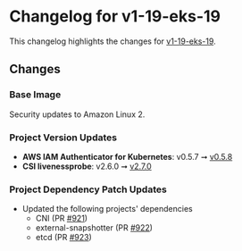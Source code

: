 # Changelog for v1-19-eks-19

This changelog highlights the changes for [v1-19-eks-19](https://github.com/aws/eks-distro/tree/v1-19-eks-19).

## Changes

### Base Image

Security updates to Amazon Linux 2.

### Project Version Updates

* **AWS IAM Authenticator for Kubernetes**: v0.5.7 ➞
  [v0.5.8](https://github.com/kubernetes-sigs/aws-iam-authenticator/releases/tag/v0.5.8)
* **CSI livenessprobe**: v2.6.0 ➞
  [v2.7.0](https://github.com/kubernetes-csi/livenessprobe/releases/tag/v2.7.0)

### Project Dependency Patch Updates
* Updated the following projects' dependencies
  * CNI (PR [#921](https://github.com/aws/eks-distro/pull/921))
  * external-snapshotter (PR [#922](https://github.com/aws/eks-distro/pull/922))
  * etcd (PR [#923](https://github.com/aws/eks-distro/pull/923))
